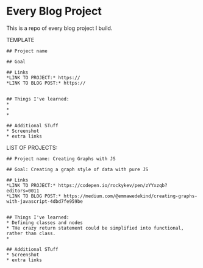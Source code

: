 # Every Blog Project

This is a repo of every blog project I build.


TEMPLATE
```
## Project name

## Goal

## Links
*LINK TO PROJECT:* https:// 
*LINK TO BLOG POST:* https:// 


## Things I've learned:
* 
* 
* 

## Additional STuff
* Screenshot
* extra links
```

LIST OF PROJECTS:

```
## Project name: Creating Graphs with JS

## Goal: Creating a graph style of data with pure JS

## Links
*LINK TO PROJECT:* https://codepen.io/rockykev/pen/zYYxzqb?editors=0011
*LINK TO BLOG POST:* https://medium.com/@emmawedekind/creating-graphs-with-javascript-4dbd7fe959be


## Things I've learned:
* Defining classes and nodes
* THe crazy return statement could be simplified into functional, rather than class.
* 

## Additional STuff
* Screenshot
* extra links
```
